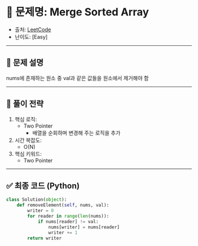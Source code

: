 # 📌 문제명: Merge Sorted Array  
- 출처: [LeetCode](https://leetcode.com/problems/remove-element/?envType=study-plan-v2&envId=top-interview-150)
- 난이도: [Easy]

---

## 🧠 문제 설명  
nums에 존재하는 원소 중 val과 같은 값들을 원소에서 제거해야 함

---

## 🚧 풀이 전략  
1. 핵심 로직:
    - Two Pointer
	    - 배열을 순회하며 변경해 주는 로직을 추가 
2. 시간 복잡도:
    - O(N)  
3. 핵심 키워드:
    - Two Pointer

---

## ✅ 최종 코드 (Python)

```python
class Solution(object):
	def removeElement(self, nums, val):
		writer = 0
		for reader in range(len(nums)):
			if nums[reader] != val:
				nums[writer] = nums[reader]
				writer += 1
		return writer
```

